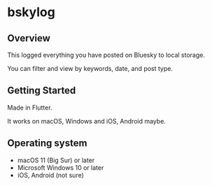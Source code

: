 # bskylog

## Overview

This logged everything you have posted on Bluesky to local storage.

You can filter and view by keywords, date, and post type.

## Getting Started

Made in Flutter.

It works on macOS, Windows and iOS, Android maybe.

## Operating system

- macOS 11 (Big Sur) or later
- Microsoft Windows 10 or later
- iOS, Android (not sure)
